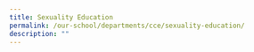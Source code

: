 ```yaml
---
title: Sexuality Education
permalink: /our-school/departments/cce/sexuality-education/
description: ""
---
```

